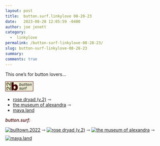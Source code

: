 ```yaml
---
layout: post
title:  button.surf.linkylove 08-28-23
date:   2023-08-28 12:05:59 -0400
author: joe jenett
category:
  -  linkylove
permalink: /button-surf-linkylove-08-28-23/
slug: button-surf-linkylove-08-28-23
summary: 
comments: true
---
```

<p>
This one’s for button lovers...
</p>
<a href="https://bulltown.joejenett.com/links/"><img alt="b22 button surf" src="/images/b22surf.png" width="88"></a>
<ul>
	<li><a title="rose dryad (v.2)" href="https://rosedryad.com/">rose dryad (v.2)</a> <span title="led to site shown below">⇾</span></li>
	<li><a title="the museum of alexandra" href="https://xandra.cc/">the museum of alexandra</a> <span title="led to site shown below">⇾</span></li>
	<li><a title="maya.land" href="https://maya.land/">maya.land</a></li>
</ul>
<div style="color:#440202;margin-bottom:9px;font-weight:500;font-style:italic;">button.surf:</div>
<p>
<a href="https://bulltown.joejenett.com/"><img alt="bulltown.2022" src="https://iwebthings.joejenett.com/images/b22button.png" width="88" style="margin-bottom:9px;"></a> ⇾ <a title="rose dryad (v.2)" href="https://rosedryad.com/"><picture><source srcset="https://iwebthings.joejenett.com/images/rosedryad.gif" type="image/gif" media="(prefers-reduced-motion: no-preference)"><img src="https://iwebthings.joejenett.com/images/rosedryad.jpg" alt="rose dryad (v.2)" width="88" style="margin-bottom:9px;" height="31"></picture></a> ⇾ <a title="the museum of alexandra" href="https://xandra.cc/"><img src="https://iwebthings.joejenett.com/images/xandra.png" alt="the museum of alexandra" width="88" style="margin-bottom:9px;" height="31" /></a> ⇾  <a title="maya.land" href="https://maya.land/"><img src="https://iwebthings.joejenett.com/images/maya-land.gif" alt="maya.land" width="88" style="margin-bottom:9px;" height="31" /></a>
</p>

<a href="https://brid.gy/publish/mastodon"></a>